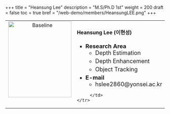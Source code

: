 +++
title = "Heansung Lee"
description = "M.S/Ph.D 1st"
weight = 200
draft = false
toc = true
bref = "/web-demo/members/HeansungLEE.png"
+++

<table>
    <tr>
       <td width="280" align="center" valign="top">
          <img alt="Baseline" width="200px" height="240" src="/web-demo/members/HeansungLEE.jpg">
       </td>
       <td>
            <h4>Heansung Lee (이현성)</h4>
            <ul class="member_info">
                <li style="font-size: 18px"><b>Research Area</b>
                    <ul class="interest">
                        <li style="margin-bottom: 5px">Depth Estimation</li>
                        <li style="margin-bottom: 5px">Depth Enhancement</li>
                        <li style="margin-bottom: 5px">Object Tracking</li>
                    </ul>
                </li>
                <li style="font-size: 18px"><b>E-mail</b>
                    <ul>
                        <li style="margin-bottom: 5px">hslee2860@yonsei.ac.kr</li>
                    </ul>
                </li>
            </ul>
            
         </td>
    </tr>
</table>